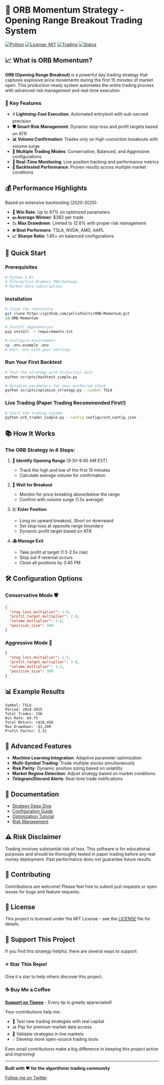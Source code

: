 # 🚀 ORB Momentum Strategy - Opening Range Breakout Trading System

[![Python](https://img.shields.io/badge/python-3.8+-blue.svg)](https://www.python.org/downloads/)
[![License: MIT](https://img.shields.io/badge/License-MIT-yellow.svg)](https://opensource.org/licenses/MIT)
[![Trading](https://img.shields.io/badge/Trading-Algorithmic-green.svg)](https://github.com/yellathalts/ORB-Momentum)
[![Status](https://img.shields.io/badge/Status-Production_Ready-brightgreen.svg)](https://github.com/yellathalts/ORB-Momentum)

## 📈 What is ORB Momentum?

**ORB (Opening Range Breakout)** is a powerful day trading strategy that captures explosive price movements during the first 15 minutes of market open. This production-ready system automates the entire trading process with advanced risk management and real-time execution.

### 🎯 Key Features

- **⚡ Lightning-Fast Execution**: Automated entry/exit with sub-second precision
- **🛡️ Smart Risk Management**: Dynamic stop-loss and profit targets based on ATR
- **📊 Volume Confirmation**: Trades only on high-conviction breakouts with volume surge
- **🔄 Multiple Trading Modes**: Conservative, Balanced, and Aggressive configurations
- **📱 Real-Time Monitoring**: Live position tracking and performance metrics
- **🧪 Backtested Performance**: Proven results across multiple market conditions

## 💰 Performance Highlights

Based on extensive backtesting (2020-2025):

- **🎯 Win Rate**: Up to 67% on optimized parameters
- **💵 Average Winner**: $382 per trade
- **📉 Max Drawdown**: Limited to 12.6% with proper risk management
- **🔥 Best Performers**: TSLA, NVDA, AMD, AAPL
- **📈 Sharpe Ratio**: 1.85+ on balanced configurations

## 🚀 Quick Start

### Prerequisites
```bash
# Python 3.8+
# Interactive Brokers TWS/Gateway
# Market data subscription
```

### Installation
```bash
# Clone the repository
git clone https://github.com/yellathalts/ORB-Momentum.git
cd ORB-Momentum

# Install dependencies
pip install -r requirements.txt

# Configure environment
cp .env.example .env
# Edit .env with your settings
```

### Run Your First Backtest
```bash
# Test the strategy with historical data
python scripts/backtest_simple.py

# Optimize parameters for your preferred stock
python scripts/optimize_strategy.py --symbol TSLA
```

### Live Trading (Paper Trading Recommended First!)
```bash
# Start the trading system
python orb_trader_simple.py --config configs/orb_config.json
```

## 📚 How It Works

### The ORB Strategy in 4 Steps:

1. **📍 Identify Opening Range** (9:30-9:45 AM EST)
   - Track the high and low of the first 15 minutes
   - Calculate average volume for confirmation

2. **🎯 Wait for Breakout**
   - Monitor for price breaking above/below the range
   - Confirm with volume surge (1.5x average)

3. **💹 Enter Position**
   - Long on upward breakout, Short on downward
   - Set stop-loss at opposite range boundary
   - Dynamic profit target based on ATR

4. **📤 Manage Exit**
   - Take profit at target (1.5-2.5x risk)
   - Stop out if reversal occurs
   - Close all positions by 3:45 PM

## 🛠️ Configuration Options

### Conservative Mode 🛡️
```json
{
  "stop_loss_multiplier": 1.0,
  "profit_target_multiplier": 2.0,
  "volume_multiplier": 2.0,
  "position_size": 100
}
```

### Aggressive Mode 🚀
```json
{
  "stop_loss_multiplier": 1.5,
  "profit_target_multiplier": 3.0,
  "volume_multiplier": 1.2,
  "position_size": 300
}
```

## 📊 Example Results

```
Symbol: TSLA
Period: 2024-2025
Total Trades: 156
Win Rate: 64.7%
Total Return: +$28,450
Max Drawdown: -$3,200
Profit Factor: 2.31
```

## 🔧 Advanced Features

- **Machine Learning Integration**: Adaptive parameter optimization
- **Multi-Symbol Trading**: Trade multiple stocks simultaneously
- **Risk Parity**: Dynamic position sizing based on volatility
- **Market Regime Detection**: Adjust strategy based on market conditions
- **Telegram/Discord Alerts**: Real-time trade notifications

## 📖 Documentation

- [Strategy Deep Dive](docs/STRATEGY_DETAILS.md)
- [Configuration Guide](docs/CONFIG_GUIDE.md)
- [Optimization Tutorial](docs/OPTIMIZATION.md)
- [Risk Management](docs/RISK_MANAGEMENT.md)

## ⚠️ Risk Disclaimer

Trading involves substantial risk of loss. This software is for educational purposes and should be thoroughly tested in paper trading before any real money deployment. Past performance does not guarantee future results.

## 🤝 Contributing

Contributions are welcome! Please feel free to submit pull requests or open issues for bugs and feature requests.

## 📜 License

This project is licensed under the MIT License - see the [LICENSE](LICENSE) file for details.

## 💖 Support This Project

If you find this strategy helpful, there are several ways to support:

### ⭐ Star This Repo!
Give it a star to help others discover this project.

### ☕ Buy Me a Coffee
**[Support on Tipeee](https://en.tipeee.com/yellathalts/)** - Every tip is greatly appreciated! 

Your contributions help me:
- 🧪 Test new trading strategies with real capital
- 📊 Pay for premium market data access
- 🚀 Validate strategies in live markets
- 💡 Develop more open-source trading tools

Even small contributions make a big difference in keeping this project active and improving!

---

**Built with ❤️ for the algorithmic trading community**

[Follow me on Twitter](https://twitter.com/yellathalts)